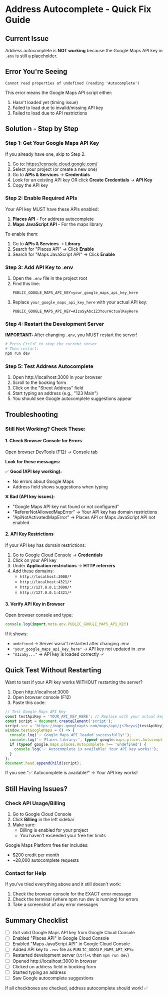 # Address Autocomplete - Quick Fix Guide

## Current Issue

Address autocomplete is **NOT working** because the Google Maps API key in `.env` is still a placeholder.

## Error You're Seeing

```
Cannot read properties of undefined (reading 'Autocomplete')
```

This error means the Google Maps API script either:
1. Hasn't loaded yet (timing issue)
2. Failed to load due to invalid/missing API key
3. Failed to load due to API restrictions

## Solution - Step by Step

### Step 1: Get Your Google Maps API Key

If you already have one, skip to Step 2.

1. Go to: https://console.cloud.google.com/
2. Select your project (or create a new one)
3. Go to **APIs & Services** → **Credentials**
4. Look for an existing API key OR click **Create Credentials** → **API Key**
5. Copy the API key

### Step 2: Enable Required APIs

Your API key MUST have these APIs enabled:
1. **Places API** - For address autocomplete
2. **Maps JavaScript API** - For the maps library

To enable them:
1. Go to **APIs & Services** → **Library**
2. Search for "Places API" → Click **Enable**
3. Search for "Maps JavaScript API" → Click **Enable**

### Step 3: Add API Key to .env

1. Open the `.env` file in the project root
2. Find this line:
   ```
   PUBLIC_GOOGLE_MAPS_API_KEY=your_google_maps_api_key_here
   ```
3. Replace `your_google_maps_api_key_here` with your actual API key:
   ```
   PUBLIC_GOOGLE_MAPS_API_KEY=AIzaSyAbc123YourActualKeyHere
   ```

### Step 4: Restart the Development Server

**IMPORTANT:** After changing `.env`, you MUST restart the server!

```bash
# Press Ctrl+C to stop the current server
# Then restart:
npm run dev
```

### Step 5: Test Address Autocomplete

1. Open http://localhost:3000 in your browser
2. Scroll to the booking form
3. Click on the "Street Address" field
4. Start typing an address (e.g., "123 Main")
5. You should see Google autocomplete suggestions appear

## Troubleshooting

### Still Not Working? Check These:

#### 1. Check Browser Console for Errors
Open browser DevTools (F12) → Console tab

**Look for these messages:**

✅ **Good (API key working):**
- No errors about Google Maps
- Address field shows suggestions when typing

❌ **Bad (API key issues):**
- "Google Maps API key not found or not configured"
- "RefererNotAllowedMapError" → Your API key has domain restrictions
- "ApiNotActivatedMapError" → Places API or Maps JavaScript API not enabled

#### 2. API Key Restrictions

If your API key has domain restrictions:
1. Go to Google Cloud Console → **Credentials**
2. Click on your API key
3. Under **Application restrictions** → **HTTP referrers**
4. Add these domains:
   - `http://localhost:3000/*`
   - `http://localhost:4321/*`
   - `http://127.0.0.1:3000/*`
   - `http://127.0.0.1:4321/*`

#### 3. Verify API Key in Browser

Open browser console and type:
```javascript
console.log(import.meta.env.PUBLIC_GOOGLE_MAPS_API_KEY)
```

If it shows:
- `undefined` → Server wasn't restarted after changing .env
- `"your_google_maps_api_key_here"` → API key not updated in .env
- `"AIzaSy..."` → API key is loaded correctly ✓

## Quick Test Without Restarting

Want to test if your API key works WITHOUT restarting the server?

1. Open http://localhost:3000
2. Open browser console (F12)
3. Paste this code:

```javascript
// Test Google Maps API Key
const testApiKey = 'YOUR_API_KEY_HERE'; // Replace with your actual key
const script = document.createElement('script');
script.src = `https://maps.googleapis.com/maps/api/js?key=${testApiKey}&libraries=places&callback=testGoogleMaps`;
window.testGoogleMaps = () => {
  console.log('✅ Google Maps API loaded successfully!');
  console.log('✅ Places library:', typeof google.maps.places.Autocomplete);
  if (typeof google.maps.places.Autocomplete !== 'undefined') {
    console.log('✅ Autocomplete is available! Your API key works!');
  }
};
document.head.appendChild(script);
```

If you see "✅ Autocomplete is available!" → Your API key works!

## Still Having Issues?

### Check API Usage/Billing

1. Go to Google Cloud Console
2. Click **Billing** in the left sidebar
3. Make sure:
   - Billing is enabled for your project
   - You haven't exceeded your free tier limits

Google Maps Platform free tier includes:
- $200 credit per month
- ~28,000 autocomplete requests

### Contact for Help

If you've tried everything above and it still doesn't work:

1. Check the browser console for the EXACT error message
2. Check the terminal (where npm run dev is running) for errors
3. Take a screenshot of any error messages

## Summary Checklist

- [ ] Got valid Google Maps API key from Google Cloud Console
- [ ] Enabled "Places API" in Google Cloud Console
- [ ] Enabled "Maps JavaScript API" in Google Cloud Console
- [ ] Added API key to `.env` file as `PUBLIC_GOOGLE_MAPS_API_KEY=`
- [ ] Restarted development server (`Ctrl+C` then `npm run dev`)
- [ ] Opened http://localhost:3000 in browser
- [ ] Clicked on address field in booking form
- [ ] Started typing an address
- [ ] Saw Google autocomplete suggestions

If all checkboxes are checked, address autocomplete should work! ✅
